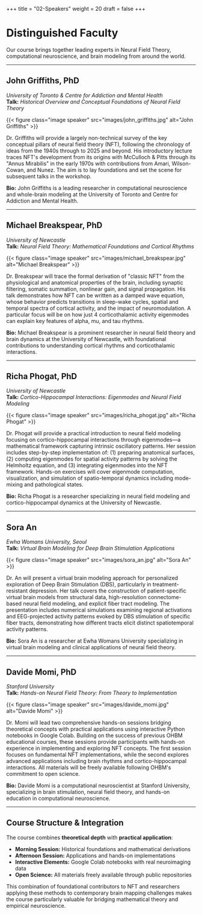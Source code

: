 +++
title = "02-Speakers"
weight = 20
draft = false
+++

# Distinguished Faculty

Our course brings together leading experts in Neural Field Theory, computational neuroscience, and brain modeling from around the world.

---

## **John Griffiths, PhD**
*University of Toronto & Centre for Addiction and Mental Health*  
**Talk:** *Historical Overview and Conceptual Foundations of Neural Field Theory*

{{< figure class="image speaker" src="images/john_griffiths.jpg" alt="John Griffiths" >}}

Dr. Griffiths will provide a largely non-technical survey of the key conceptual pillars of neural field theory (NFT), following the chronology of ideas from the 1940s through to 2025 and beyond. His introductory lecture traces NFT's development from its origins with McCulloch & Pitts through its "Annus Mirabilis" in the early 1970s with contributions from Amari, Wilson-Cowan, and Nunez. The aim is to lay foundations and set the scene for subsequent talks in the workshop.

**Bio:** John Griffiths is a leading researcher in computational neuroscience and whole-brain modeling at the University of Toronto and Centre for Addiction and Mental Health.

---

## **Michael Breakspear, PhD**
*University of Newcastle*  
**Talk:** *Neural Field Theory: Mathematical Foundations and Cortical Rhythms*

{{< figure class="image speaker" src="images/michael_breakspear.jpg" alt="Michael Breakspear" >}}

Dr. Breakspear will trace the formal derivation of "classic NFT" from the physiological and anatomical properties of the brain, including synaptic filtering, somatic summation, nonlinear gain, and signal propagation. His talk demonstrates how NFT can be written as a damped wave equation, whose behavior predicts transitions in sleep-wake cycles, spatial and temporal spectra of cortical activity, and the impact of neuromodulation. A particular focus will be on how just 4 corticothalamic activity eigenmodes can explain key features of alpha, mu, and tau rhythms.

**Bio:** Michael Breakspear is a prominent researcher in neural field theory and brain dynamics at the University of Newcastle, with foundational contributions to understanding cortical rhythms and corticothalamic interactions.

---

## **Richa Phogat, PhD**
*University of Newcastle*  
**Talk:** *Cortico-Hippocampal Interactions: Eigenmodes and Neural Field Modeling*

{{< figure class="image speaker" src="images/richa_phogat.jpg" alt="Richa Phogat" >}}

Dr. Phogat will provide a practical introduction to neural field modeling focusing on cortico-hippocampal interactions through eigenmodes—a mathematical framework capturing intrinsic oscillatory patterns. Her session includes step-by-step implementation of: (1) preparing anatomical surfaces, (2) computing eigenmodes for spatial activity patterns by solving the Helmholtz equation, and (3) integrating eigenmodes into the NFT framework. Hands-on exercises will cover eigenmode computation, visualization, and simulation of spatio-temporal dynamics including mode-mixing and pathological states.

**Bio:** Richa Phogat is a researcher specializing in neural field modeling and cortico-hippocampal dynamics at the University of Newcastle.

---

## **Sora An**
*Ewha Womans University, Seoul*  
**Talk:** *Virtual Brain Modeling for Deep Brain Stimulation Applications*

{{< figure class="image speaker" src="images/sora_an.jpg" alt="Sora An" >}}

Dr. An will present a virtual brain modeling approach for personalized exploration of Deep Brain Stimulation (DBS), particularly in treatment-resistant depression. Her talk covers the construction of patient-specific virtual brain models from structural data, high-resolution connectome-based neural field modeling, and explicit fiber tract modeling. The presentation includes numerical simulations examining regional activations and EEG-projected activity patterns evoked by DBS stimulation of specific fiber tracts, demonstrating how different tracts elicit distinct spatiotemporal activity patterns.

**Bio:** Sora An is a researcher at Ewha Womans University specializing in virtual brain modeling and clinical applications of neural field theory.

---

## **Davide Momi, PhD**
*Stanford University*  
**Talk:** *Hands-on Neural Field Theory: From Theory to Implementation*

{{< figure class="image speaker" src="images/davide_momi.jpg" alt="Davide Momi" >}}

Dr. Momi will lead two comprehensive hands-on sessions bridging theoretical concepts with practical applications using interactive Python notebooks in Google Colab. Building on the success of previous OHBM educational courses, these sessions provide participants with hands-on experience in implementing and exploring NFT concepts. The first session focuses on fundamental NFT implementations, while the second explores advanced applications including brain rhythms and cortico-hippocampal interactions. All materials will be freely available following OHBM's commitment to open science.

**Bio:** Davide Momi is a computational neuroscientist at Stanford University, specializing in brain stimulation, neural field theory, and hands-on education in computational neuroscience.

---

## **Course Structure & Integration**

The course combines **theoretical depth** with **practical application**:

- **Morning Session:** Historical foundations and mathematical derivations
- **Afternoon Session:** Applications and hands-on implementations  
- **Interactive Elements:** Google Colab notebooks with real neuroimaging data
- **Open Science:** All materials freely available through public repositories

This combination of foundational contributors to NFT and researchers applying these methods to contemporary brain mapping challenges makes the course particularly valuable for bridging mathematical theory and empirical neuroscience.









